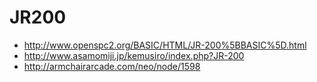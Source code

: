 # JR200

* http://www.openspc2.org/BASIC/HTML/JR-200%5BBASIC%5D.html
* http://www.asamomiji.jp/kemusiro/index.php?JR-200
* http://armchairarcade.com/neo/node/1598
